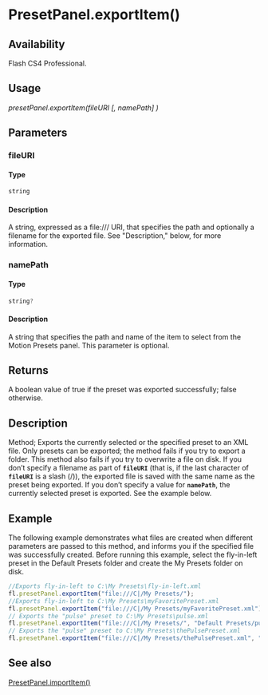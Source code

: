 # PresetPanel.exportItem()

## Availability

Flash CS4 Professional.

## Usage

*presetPanel.exportItem(fileURI [, namePath] )*

## Parameters

### **fileURI**

#### Type

```typescript
string
```

#### Description

A string, expressed as a file:/// URI, that specifies the path and optionally a filename for the exported file. See "Description," below, for more information.

### **namePath**

#### Type

```typescript
string?
```

#### Description

A string that specifies the path and name of the item to select from the Motion Presets panel. This parameter is optional.

## Returns

A boolean value of true if the preset was exported successfully; false otherwise.

## Description

Method; Exports the currently selected or the specified preset to an XML file. Only presets can be exported; the method fails if you try to export a folder. This method also fails if you try to overwrite a file on disk.
If you don’t specify a filename as part of **`fileURI`** (that is, if the last character of **`fileURI`** is a slash (/)), the exported file is saved with the same name as the preset being exported. If you don’t specify a value for **`namePath`**, the currently selected preset is exported. See the example below.

## Example

The following example demonstrates what files are created when different parameters are passed to this method, and informs you if the specified file was successfully created. Before running this example, select the fly-in-left preset in the Default Presets folder and create the My Presets folder on disk.

```javascript
//Exports fly-in-left to C:\My Presets\fly-in-left.xml
fl.presetPanel.exportItem("file:///C|/My Presets/");
//Exports fly-in-left to C:\My Presets\myFavoritePreset.xml
fl.presetPanel.exportItem("file:///C|/My Presets/myFavoritePreset.xml");
// Exports the "pulse" preset to C:\My Presets\pulse.xml
fl.presetPanel.exportItem("file:///C|/My Presets/", "Default Presets/pulse");
// Exports the "pulse" preset to C:\My Presets\thePulsePreset.xml
fl.presetPanel.exportItem("file:///C|/My Presets/thePulsePreset.xml", "Default Presets/pulse");
```

## See also

[PresetPanel.importItem()](../PresetPanel_object/PresetPanel8.md)
